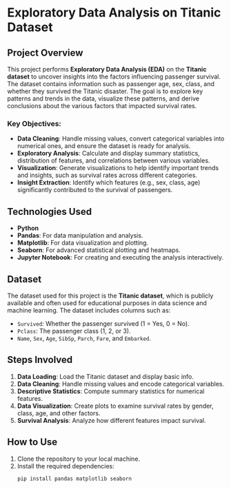 # **Exploratory Data Analysis on Titanic Dataset**

## **Project Overview**

This project performs **Exploratory Data Analysis (EDA)** on the **Titanic dataset** to uncover insights into the factors influencing passenger survival. The dataset contains information such as passenger age, sex, class, and whether they survived the Titanic disaster. The goal is to explore key patterns and trends in the data, visualize these patterns, and derive conclusions about the various factors that impacted survival rates.

### **Key Objectives:**
- **Data Cleaning**: Handle missing values, convert categorical variables into numerical ones, and ensure the dataset is ready for analysis.
- **Exploratory Analysis**: Calculate and display summary statistics, distribution of features, and correlations between various variables.
- **Visualization**: Generate visualizations to help identify important trends and insights, such as survival rates across different categories.
- **Insight Extraction**: Identify which features (e.g., sex, class, age) significantly contributed to the survival of passengers.

## **Technologies Used**
- **Python**
- **Pandas**: For data manipulation and analysis.
- **Matplotlib**: For data visualization and plotting.
- **Seaborn**: For advanced statistical plotting and heatmaps.
- **Jupyter Notebook**: For creating and executing the analysis interactively.

## **Dataset**
The dataset used for this project is the **Titanic dataset**, which is publicly available and often used for educational purposes in data science and machine learning. The dataset includes columns such as:
- `Survived`: Whether the passenger survived (1 = Yes, 0 = No).
- `Pclass`: The passenger class (1, 2, or 3).
- `Name`, `Sex`, `Age`, `SibSp`, `Parch`, `Fare`, and `Embarked`.

## **Steps Involved**
1. **Data Loading**: Load the Titanic dataset and display basic info.
2. **Data Cleaning**: Handle missing values and encode categorical variables.
3. **Descriptive Statistics**: Compute summary statistics for numerical features.
4. **Data Visualization**: Create plots to examine survival rates by gender, class, age, and other factors.
5. **Survival Analysis**: Analyze how different features impact survival.

## **How to Use**
1. Clone the repository to your local machine.
2. Install the required dependencies:
   ```bash
   pip install pandas matplotlib seaborn
